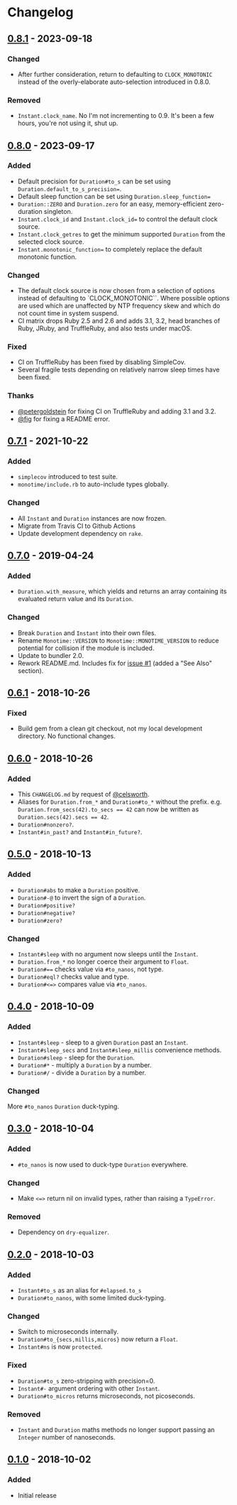 # Changelog

## [0.8.1] - 2023-09-18

### Changed

- After further consideration, return to defaulting to `CLOCK_MONOTONIC` instead
  of the overly-elaborate auto-selection introduced in 0.8.0.

### Removed

- `Instant.clock_name`.  No I'm not incrementing to 0.9.  It's been a few hours,
   you're not using it, shut up.

## [0.8.0] - 2023-09-17

### Added

- Default precision for `Duration#to_s` can be set using
  `Duration.default_to_s_precision=`.
- Default sleep function can be set using `Duration.sleep_function=`
- `Duration::ZERO` and `Duration.zero` for an easy, memory-efficient
  zero-duration singleton.
- `Instant.clock_id` and `Instant.clock_id=` to control the default  clock
  source.
- `Instant.clock_getres` to get the minimum supported `Duration` from the
  selected clock source.
- `Instant.monotonic_function=` to completely replace the default monotonic
  function.

### Changed

- The default clock source is now chosen from a selection of options instead of
  defaulting to `CLOCK_MONOTONIC``.  Where possible options are used which are
  unaffected by NTP frequency skew and which do not count time in system suspend.
- CI matrix drops Ruby 2.5 and 2.6 and adds 3.1, 3.2, head branches of Ruby,
  JRuby, and TruffleRuby, and also tests under macOS.

### Fixed

- CI on TruffleRuby has been fixed by disabling SimpleCov.
- Several fragile tests depending on relatively narrow sleep times have been fixed.

### Thanks

- [@petergoldstein] for fixing CI on TruffleRuby and adding 3.1 and 3.2.
- [@fig] for fixing a README error.

## [0.7.1] - 2021-10-22

### Added

- `simplecov` introduced to test suite.
- `monotime/include.rb` to auto-include types globally.

### Changed

- All `Instant` and `Duration` instances are now frozen.
- Migrate from Travis CI to Github Actions
- Update development dependency on `rake`.

## [0.7.0] - 2019-04-24

### Added

- `Duration.with_measure`, which yields and returns an array containing its
  evaluated return value and its `Duration`.

### Changed

- Break `Duration` and `Instant` into their own files.
- Rename `Monotime::VERSION` to `Monotime::MONOTIME_VERSION` to reduce
  potential for collision if the module is included.
- Update to bundler 2.0.
- Rework README.md.  Includes fix for [issue #1] (added a "See Also" section).

## [0.6.1] - 2018-10-26

### Fixed

- Build gem from a clean git checkout, not my local development directory.
  No functional changes.

## [0.6.0] - 2018-10-26

### Added

- This `CHANGELOG.md` by request of [@celsworth].
- Aliases for `Duration.from_*` and `Duration#to_*` without the prefix.  e.g.
  `Duration.from_secs(42).to_secs == 42` can now be written as
  `Duration.secs(42).secs == 42`.
- `Duration#nonzero?`.
- `Instant#in_past?` and `Instant#in_future?`.

## [0.5.0] - 2018-10-13

### Added

- `Duration#abs` to make a `Duration` positive.
- `Duration#-@` to invert the sign of a `Duration`.
- `Duration#positive?`
- `Duration#negative?`
- `Duration#zero?`

### Changed

- `Instant#sleep` with no argument now sleeps until the `Instant`.
- `Duration.from_*` no longer coerce their argument to `Float`.
- `Duration#==` checks value via `#to_nanos`, not type.
- `Duration#eql?` checks value and type.
- `Duration#<=>` compares value via `#to_nanos`.

## [0.4.0] - 2018-10-09

### Added

- `Instant#sleep` - sleep to a given `Duration` past an `Instant`.
- `Instant#sleep_secs` and `Instant#sleep_millis` convenience methods.
- `Duration#sleep` - sleep for the `Duration`.
- `Duration#*` - multiply a `Duration` by a number.
- `Duration#/` - divide a `Duration` by a number.

### Changed

 More `#to_nanos` `Duration` duck-typing.

## [0.3.0] - 2018-10-04

### Added

- `#to_nanos` is now used to duck-type `Duration` everywhere.

### Changed

- Make `<=>` return nil on invalid types, rather than raising a `TypeError`.

### Removed

- Dependency on `dry-equalizer`.

## [0.2.0] - 2018-10-03

### Added

- `Instant#to_s` as an alias for `#elapsed.to_s`
- `Duration#to_nanos`, with some limited duck-typing.

### Changed

- Switch to microseconds internally.
- `Duration#to_{secs,millis,micros}` now return a `Float`.
- `Instant#ns` is now `protected`.

### Fixed

- `Duration#to_s` zero-stripping with precision=0.
- `Instant#-` argument ordering with other `Instant`.
- `Duration#to_micros` returns microseconds, not picoseconds.

### Removed

- `Instant` and `Duration` maths methods no longer support passing an `Integer`
  number of nanoseconds.

## [0.1.0] - 2018-10-02

### Added

- Initial release

[0.1.0]: https://github.com/Freaky/monotime/commits/v0.1.0
[0.2.0]: https://github.com/Freaky/monotime/commits/v0.2.0
[0.3.0]: https://github.com/Freaky/monotime/commits/v0.3.0
[0.4.0]: https://github.com/Freaky/monotime/commits/v0.4.0
[0.5.0]: https://github.com/Freaky/monotime/commits/v0.5.0
[0.6.0]: https://github.com/Freaky/monotime/commits/v0.6.0
[0.6.1]: https://github.com/Freaky/monotime/commits/v0.6.1
[0.7.0]: https://github.com/Freaky/monotime/commits/v0.7.0
[0.7.1]: https://github.com/Freaky/monotime/commits/v0.7.0
[0.8.0]: https://github.com/Freaky/monotime/commits/v0.8.0
[0.8.1]: https://github.com/Freaky/monotime/commits/v0.8.1
[issue #1]: https://github.com/Freaky/monotime/issues/1
[Ruby #16740]: https://bugs.ruby-lang.org/issues/16740
[@celsworth]: https://github.com/celsworth
[@petergoldstein]: https://github.com/petergoldstein
[@fig]: https://github.com/fig
